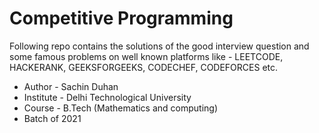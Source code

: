 # Competitive Programming
Following repo contains the solutions of the good interview question and some famous problems on well known platforms like - LEETCODE, HACKERANK, GEEKSFORGEEKS, CODECHEF, CODEFORCES etc.

- Author - Sachin Duhan
- Institute - Delhi Technological University
- Course - B.Tech (Mathematics and computing) 
- Batch of 2021